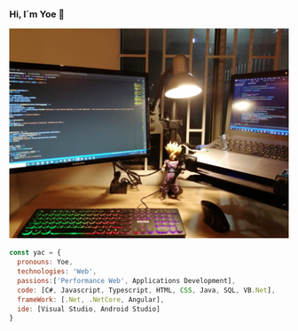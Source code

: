 ### Hi, I´m Yoe 👋

![me](https://github.com/Yac-Mc/yac-mc/blob/master/Development.jpeg)

```javascript
const yac = {
  pronouns: Yoe,
  technologies: 'Web',
  passions:['Performance Web', Applications Development],
  code: [C#, Javascript, Typescript, HTML, CSS, Java, SQL, VB.Net],
  frameWork: [.Net, .NetCore, Angular],
  ide: [Visual Studio, Android Studio]
}
```

<!--
**Yac-Mc/yac-mc** is a ✨ _special_ ✨ repository because its `README.md` (this file) appears on your GitHub profile.

Here are some ideas to get you started:

- 🔭 I’m currently working on ...
- 🌱 I’m currently learning ...
- 👯 I’m looking to collaborate on ...
- 🤔 I’m looking for help with ...
- 💬 Ask me about ...
- 📫 How to reach me: ...
- 😄 Pronouns: ...
- ⚡ Fun fact: ...
-->
